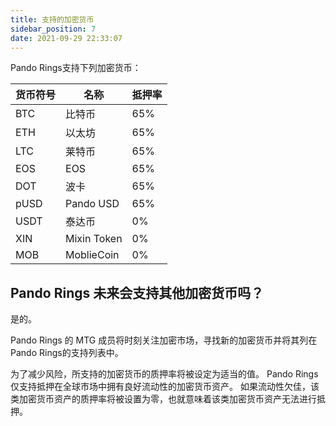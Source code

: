 ```yaml
---
title: 支持的加密货币
sidebar_position: 7
date: 2021-09-29 22:33:07
---
```


Pando Rings支持下列加密货币：

| 货币符号 | 名称          | 抵押率 |
| ---- | ----------- | --- |
| BTC  | 比特币         | 65% |
| ETH  | 以太坊         | 65% |
| LTC  | 莱特币         | 65% |
| EOS  | EOS         | 65% |
| DOT  | 波卡          | 65% |
| pUSD | Pando USD   | 65% |
| USDT | 泰达币         | 0%  |
| XIN  | Mixin Token | 0%  |
| MOB  | MoblieCoin  | 0%  |

## Pando Rings 未来会支持其他加密货币吗？

是的。

Pando Rings 的 MTG 成员将时刻关注加密市场，寻找新的加密货币并将其列在 Pando Rings的支持列表中。

为了减少风险，所支持的加密货币的质押率将被设定为适当的值。 Pando Rings 仅支持抵押在全球市场中拥有良好流动性的加密货币资产。 如果流动性欠佳，该类加密货币资产的质押率将被设置为零，也就意味着该类加密货币资产无法进行抵押。

